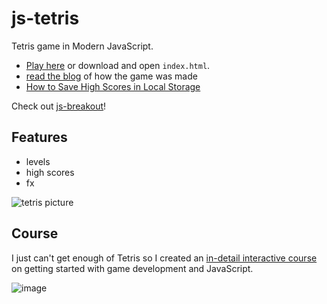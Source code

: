 # js-tetris

Tetris game in Modern JavaScript.

- [Play here](https://tender-haibt-8e9e2b.netlify.app/) or download and open `index.html`.
- [read the blog](https://michael-karen.medium.com/learning-modern-javascript-with-tetris-92d532bcd057?sk=a7c22e45395da8322fc55bf3b23a309d) of how the game was made
- [How to Save High Scores in Local Storage](https://michael-karen.medium.com/how-to-save-high-scores-in-local-storage-7860baca9d68?sk=3027270e1025f015cb6e2fe8018b2142)

Check out [js-breakout](https://github.com/melcor76/js-breakout)!

## Features

- levels
- high scores
- fx

![tetris picture](assets/share-image-large.png)

## Course

I just can't get enough of Tetris so I created an [in-detail interactive course](https://www.educative.io/courses/game-development-js-tetris) on getting started with game development and JavaScript.

![image](https://user-images.githubusercontent.com/4782776/118137187-36abd880-b405-11eb-8f86-ca868880919e.png)

